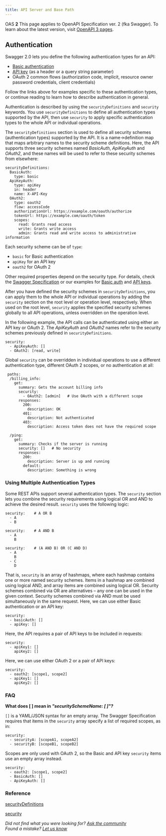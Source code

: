 ```yaml
---
title: API Server and Base Path
---
```


OAS **2** This page applies to OpenAPI Specification ver. 2 (fka Swagger). To learn about the latest version, visit [OpenAPI 3 pages](/docs/specification/authentication).

## Authentication

Swagger 2.0 lets you define the following authentication types for an API:

- [Basic authentication](/docs/specification/2-0/authentication/basic-authentication/)
- [API key](/docs/specification/2-0/authentication/api-keys/) (as a header or a query string parameter)
- OAuth 2 common flows (authorization code, implicit, resource owner password credentials, client credentials)

Follow the links above for examples specific to these authentication types, or continue reading to learn how to describe authentication in general.

Authentication is described by using the `securityDefinitions` and `security` keywords. You use `securityDefinitions` to define all authentication types supported by the API, then use `security` to apply specific authentication types to the whole API or individual operations.

The `securityDefinitions` section is used to define all security schemes (authentication types) supported by the API. It is a name->definition map that maps arbitrary names to the security scheme definitions. Here, the API supports three security schemes named _BasicAuth_, _ApiKeyAuth_ and _OAuth2_, and these names will be used to refer to these security schemes from elsewhere:

    securityDefinitions:
      BasicAuth:
        type: basic
      ApiKeyAuth:
        type: apiKey
        in: header
        name: X-API-Key
      OAuth2:
        type: oauth2
        flow: accessCode
        authorizationUrl: https://example.com/oauth/authorize
        tokenUrl: https://example.com/oauth/token
        scopes:
          read: Grants read access
          write: Grants write access
          admin: Grants read and write access to administrative information

Each security scheme can be of `type`:

- `basic` for Basic authentication
- `apiKey` for an API key
- `oauth2` for OAuth 2

Other required properties depend on the security type. For details, check the [Swagger Specification](https://github.com/OAI/OpenAPI-Specification/blob/master/versions/2.0.md#securitySchemeObject) or our examples for [Basic auth](/docs/specification/2-0/authentication/basic-authentication/) and [API keys](/docs/specification/2-0/authentication/api-keys/).

After you have defined the security schemes in `securityDefinitions`, you can apply them to the whole API or individual operations by adding the `security` section on the root level or operation level, respectively. When used on the root level, `security` applies the specified security schemes globally to all API operations, unless overridden on the operation level.

In the following example, the API calls can be authenticated using either an API key or OAuth 2. The _ApiKeyAuth_ and _OAuth2_ names refer to the security schemes previously defined in `securityDefinitions`.

    security:
      - ApiKeyAuth: []
      - OAuth2: [read, write]

Global `security` can be overridden in individual operations to use a different authentication type, different OAuth 2 scopes, or no authentication at all:

     paths:
      /billing_info:
        get:
          summary: Gets the account billing info
          security:
            - OAuth2: [admin]   # Use OAuth with a different scope
          responses:
            200:
              description: OK
            401:
              description: Not authenticated
            403:
              description: Access token does not have the required scope

      /ping:
        get:
          summary: Checks if the server is running
          security: []   # No security
          responses:
            200:
              description: Server is up and running
            default:
              description: Something is wrong

### Using Multiple Authentication Types

Some REST APIs support several authentication types. The `security` section lets you combine the security requirements using logical OR and AND to achieve the desired result. `security` uses the following logic:

    security:    # A OR B
      - A
      - B

    security:    # A AND B
      - A
        B

    security:    # (A AND B) OR (C AND D)
      - A
        B
      - C
        D

That is, `security` is an array of hashmaps, where each hashmap contains one or more named security schemes. Items in a hashmap are combined using logical AND, and array items are combined using logical OR. Security schemes combined via OR are alternatives – any one can be used in the given context. Security schemes combined via AND must be used simultaneously in the same request. Here, we can use either Basic authentication or an API key:

    security:
      - basicAuth: []
      - apiKey: []

Here, the API requires a pair of API keys to be included in requests:

    security:
      - apiKey1: []
        apiKey2: []

Here, we can use either OAuth 2 or a pair of API keys:

    security:
      - oauth2: [scope1, scope2]
      - apiKey1: []
        apiKey2: []

### FAQ

**What does \[ \] mean in _"securitySchemeName: \[ \]"?_**

`[]` is a YAML/JSON syntax for an empty array. The Swagger Specification requires that items in the `security` array specify a list of required scopes, as in:

    security:
      - securityA: [scopeA1, scopeA2]
      - securityB: [scopeB1, scopeB2]

Scopes are only used with OAuth 2, so the Basic and API key `security` items use an empty array instead.

    security:
      - oauth2: [scope1, scope2]
      - BasicAuth: []
      - ApiKeyAuth: []

### Reference

[securityDefinitions](https://github.com/OAI/OpenAPI-Specification/blob/master/versions/2.0.md#securityDefinitionsObject)

[security](https://github.com/OAI/OpenAPI-Specification/blob/master/versions/2.0.md#securityRequirementObject)

_Did not find what you were looking for? [Ask the community](https://community.smartbear.com/t5/Swagger-Open-Source-Tools/bd-p/SwaggerOSTools)  
Found a mistake? [Let us know](https://github.com/swagger-api/swagger.io/issues)_
